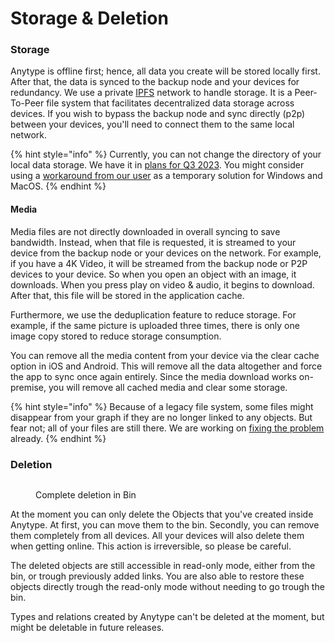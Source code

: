 # Storage & Deletion

### Storage <a href="#storage" id="storage"></a>

Anytype is offline first; hence, all data you create will be stored locally first. After that, the data is synced to the backup node and your devices for redundancy. We use a private [IPFS](https://docs.ipfs.tech/concepts/what-is-ipfs/) network to handle storage. It is a Peer-To-Peer file system that facilitates decentralized data storage across devices. If you wish to bypass the backup node and sync directly (p2p) between your devices, you'll need to connect them to the same local network.

{% hint style="info" %}
Currently, you can not change the directory of your local data storage. We have it in [plans for Q3 2023](https://github.com/orgs/anyproto/projects/1/views/1). You might consider using a [workaround from our user](https://community.anytype.io/t/custom-storage-location/994) as a temporary solution for Windows and MacOS.
{% endhint %}

#### Media <a href="#media" id="media"></a>

Media files are not directly downloaded in overall syncing to save bandwidth. Instead, when that file is requested, it is streamed to your device from the backup node or your devices on the network. For example, if you have a 4K Video, it will be streamed from the backup node or P2P devices to your device. So when you open an object with an image, it downloads. When you press play on video & audio, it begins to download. After that, this file will be stored in the application cache.&#x20;

Furthermore, we use the deduplication feature to reduce storage. For example, if the same picture is uploaded three times, there is only one image copy stored to reduce storage consumption.

You can remove all the media content from your device via the clear cache option in iOS and Android. This will remove all the data altogether and force the app to sync once again entirely. Since the media download works on-premise, you will remove all cached media and clear some storage.

{% hint style="info" %}
Because of a legacy file system, some files might disappear from your graph if they are no longer linked to any objects. But fear not; all of your files are still there. We are working on [fixing the problem](https://community.anytype.io/t/are-unlinked-images-automatically-deleted/10810/3?u=isle9) already.
{% endhint %}

### Deletion <a href="#deletion" id="deletion"></a>

<figure><img src="https://files.gitbook.com/v0/b/gitbook-x-prod.appspot.com/o/spaces%2FJbcKxgThRdSa4vZyLbvH%2Fuploads%2Fgit-blob-dcb526128401892f1a4773091dbf735febb4a875%2FScreenshot%202021-11-02%20at%2016.25.23.png?alt=media" alt=""><figcaption><p>Complete deletion in Bin</p></figcaption></figure>

At the moment you can only delete the Objects that you've created inside Anytype. At first, you can move them to the bin. Secondly, you can remove them completely from all devices. All your devices will also delete them when getting online. This action is irreversible, so please be careful.&#x20;

The deleted objects are still accessible in read-only mode, either from the bin, or trough previously added links. You are also able to restore these objects directly trough the read-only mode without needing to go trough the bin.

Types and relations created by Anytype can't be deleted at the moment, but might be deletable in future releases.&#x20;
